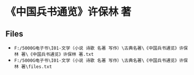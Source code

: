 # 《中国兵书通览》许保林 著

## Files

- `F:/5000G电子书\I01-文学（小说 诗歌 名著 写作）\古典名著\《中国兵书通览》许保林 著\《中国兵书通览》许保林 著.txt`
- `F:/5000G电子书\I01-文学（小说 诗歌 名著 写作）\古典名著\《中国兵书通览》许保林 著\files.txt`
